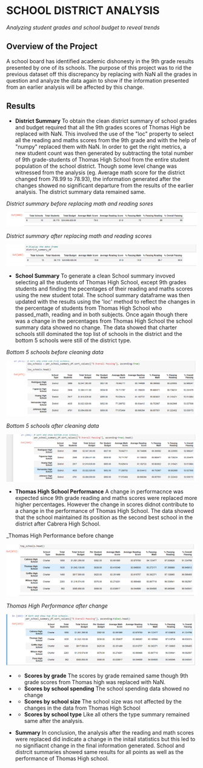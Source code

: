 # SCHOOL DISTRICT ANALYSIS
_Analyzing student grades and school budget to reveal trends_


## Overview of the Project
A school board has identified academic dishonesty in the 9th grade results presented by one of its schools. 
The purpose of this project was to rid the previous dataset off this discrepancy by replacing with NaN all the grades in question and analyze the data again to show if the information presented from an earlier analysis will be affected by this change.

## Results

* **District Summary**
To obtain the clean district summary of school grades and budget required that all the 9th grades scores of Thomas High be replaced with NaN. This involved the use of the "loc" property to select all the reading and maths scores from the 9th grade and with the help of "numpy" replaced them with NaN.
In order to get the right metrics, a new student count was then generated by subtracting the total number of 9th grade-students of Thomas High School from the entire student population of the school district.
Though some level change was witnessed from the analysis (eg. Average math score for the district changed from 78.99 to 78.93), the information generated after the changes showed no significant departure from the results of the earlier analysis. The district summary data remained same.

_*District summary before replacing math and reading sores*_

![Alt text](https://github.com/emmanuelbrim/School_District_Analysis/blob/main/Resources/Dsummaryoriginal.PNG)

_*District summary after replacing math and reading scores*_

![Alt text](https://github.com/emmanuelbrim/School_District_Analysis/blob/main/Resources/Dsummaryfinal.PNG)


* **School Summary**
To generate a clean School summary invoved selecting all the students of Thomas High School, except 9th grades students and finding the pecentages of their reading and maths scores using the new student total. The school summary dataframe was then updated with the results using the 'loc' method to reflect the changes in the percentage of students from Thomas High School who passed_math, reading and in both subjects. 
Once again though there was a change in the percentages from Thomas High School the school summary data showed no change. 
The data showed that charter schools still dominated the top list of schools in the district and the bottom 5 schools were still of the district type. 

_Bottom 5 schools before cleaning data_

![Alt text](https://github.com/emmanuelbrim/School_District_Analysis/blob/main/Resources/bottomschooloriginal.PNG)

_Bottom 5 schools after cleaning data_

![Alt text](https://github.com/emmanuelbrim/School_District_Analysis/blob/main/Resources/bottomschoolfinal.PNG)



* **Thomas High School Performance**
A change in performacnce was expected since 9th grade reading and maths scores were replaced more higher percentages. However the change in scores didnot contribute to a change in the performance of Thomas High School. The data showed that the school maintained its position as the second best school in the district after Cabrera High School. 

_Thomas High Performance before change

![Alt text](https://github.com/emmanuelbrim/School_District_Analysis/blob/main/Resources/topschoolsoriginal.PNG)


_Thomas High Performance after change_

![Alt text](https://github.com/emmanuelbrim/School_District_Analysis/blob/main/Resources/topschoolfinal.PNG)



* * **Scores by grade**
The scores by grade remained same though 9th grade scores from Thomas high was replaced with NaN. 
* * **Scores by school spending**
The school spending data showed no change
* * **Scores by school size**
The school size was not affected by the changes in the data from Thomas High School
* * **Scores by school type**
Like all others the type summary remained same after the analysis.



* **Summary**
In conclusion, the analysis after the reading and math scores were replaced did indicate a change in the initail statistics but this led to no signifiacnt change in the final information generated. School and distrcit summaries showed same results for all points as well as the performance of Thomas High school.  


